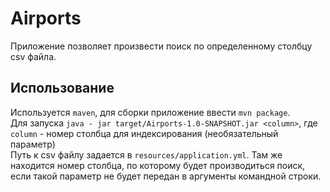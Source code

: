 # Airports
Приложение позволяет произвести поиск по определенному столбцу csv файла.
## Использование
Используется `maven`, для сборки приложение ввести `mvn package`.\
Для запуска `java - jar target/Airports-1.0-SNAPSHOT.jar <column>`, где `column` - номер столбца 
для индексирования (необязательный параметр)\
Путь к csv файлу задается в `resources/application.yml`. Там же находится номер столбца,
 по которому будет производиться поиск, если такой параметр не будет передан в аргументы командной строки. 
 